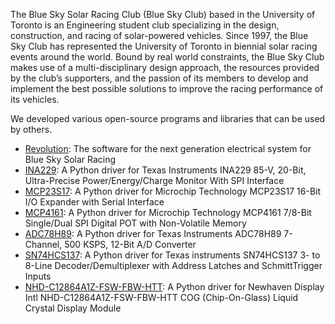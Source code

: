 The Blue Sky Solar Racing Club (Blue Sky Club) based in the University of Toronto is an Engineering student club specializing in the design, construction, and racing of solar-powered vehicles. Since 1997, the Blue Sky Club has represented the University of Toronto in biennial solar racing events around the world. Bound by real world constraints, the Blue Sky Club makes use of a multi-disciplinary design approach, the resources provided by the club’s supporters, and the passion of its members to develop and implement the best possible solutions to improve the racing performance of its vehicles.

We developed various open-source programs and libraries that can be used by others.

- [Revolution](https://github.com/blueskysolarracing/revolution): The software for the next generation electrical system for Blue Sky Solar Racing
- [INA229](https://github.com/blueskysolarracing/ina229): A Python driver for Texas Instruments INA229 85-V, 20-Bit, Ultra-Precise Power/Energy/Charge Monitor With SPI Interface
- [MCP23S17](https://github.com/blueskysolarracing/mcp23s17): A Python driver for Microchip Technology MCP23S17 16-Bit I/O Expander with Serial Interface
- [MCP4161](https://github.com/blueskysolarracing/mcp4161): A Python driver for Microchip Technology MCP4161 7/8-Bit Single/Dual SPI Digital POT with Non-Volatile Memory
- [ADC78H89](https://github.com/blueskysolarracing/adc78h89): A Python driver for Texas Instruments ADC78H89 7-Channel, 500 KSPS, 12-Bit A/D Converter
- [SN74HCS137](https://github.com/blueskysolarracing/sn74hcs137): A Python driver for Texas instruments SN74HCS137 3- to 8-Line Decoder/Demultiplexer with Address Latches and SchmittTrigger Inputs
- [NHD-C12864A1Z-FSW-FBW-HTT](https://github.com/blueskysolarracing/nhd-c12864a1z-fsw-fbw-htt): A Python driver for Newhaven Display Intl NHD-C12864A1Z-FSW-FBW-HTT COG (Chip-On-Glass) Liquid Crystal Display Module
